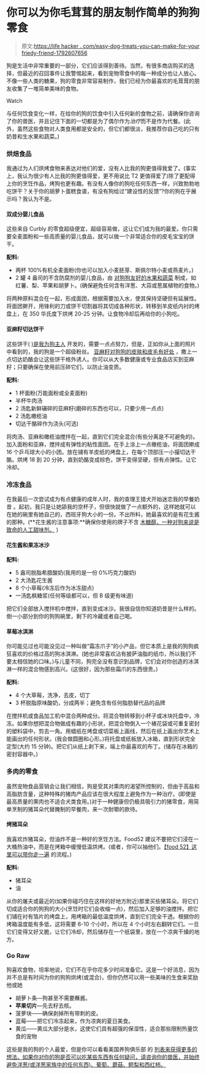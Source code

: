 # 你可以为你毛茸茸的朋友制作简单的狗狗零食

> 原文:[https://life hacker . com/easy-dog-treats-you-can-make-for-your friedy-friend-1792607656](https://lifehacker.com/easy-dog-treats-you-can-make-for-your-furry-friend-1792607656)

狗是生活中非常重要的一部分，它们应该得到善待。当然，有很多商店购买的选择，但最近的召回事件让我警惕起来，看到宠物零食中的每一种成分也让人放心。不像一些人类的糖果，狗的零食非常容易制作，我们已经为你最喜欢的毛茸茸的朋友收集了一堆简单美味的食物。

Watch

与任何饮食变化一样，在给你的狗的饮食中引入任何新的食物之前，请确保你咨询了你的兽医，并且记住下面的一切都是为了偶尔作为*治疗*而不是作为代餐。(此外，虽然这些食物对人类食用都是安全的，但它们都很淡，我推荐你自己吃的只有奶昔和生水果和蔬菜。)

### 烘焙食品

我通过为人们烘烤食物来表达对他们的爱，没有人比我的狗更值得我爱了。(事实上，我认为很少有人比我的狗更值得爱，更不用说比 T2 更值得爱了)除了更配得上你的烹饪作品，烤狗也更有趣。有没有人像你的狗吃任何东西一样，兴致勃勃地吃饼干？关于你的胡萝卜蛋糕食谱，有没有狗给过“建设性的反馈”?你的狗在乎展示吗？我认为不是。

#### 双成分婴儿食品

这些来自 Curbly 的零食超级便宜，超级容易做，这让它们成为我的最爱。你只需要全麦面粉和一些高质量的婴儿食品，就可以做一个非常适合你的皮毛宝宝的饼干。

**配料:**

*   两杯 100%有机全麦面粉(你也可以加入小麦胚芽、斯佩尔特小麦或燕麦片。)
*   2 罐 4 盎司的不含防腐剂的婴儿食品，由 [对狗狗友好的水果和蔬菜](http://www.akc.org/content/health/articles/fruits-vegetables-dogs-can-and-cant-eat/) 制成，如红薯、梨、苹果和胡萝卜。(确保避免任何含有洋葱、大蒜或葱属植物的食物。)

将两种原料混合在一起，形成面团，根据需要加入水，使其保持坚硬但有延展性。将面团擀开，用锋利的刀或饼干切割器将其切成各种形状，转移到羊皮纸内衬的烤盘上，在 350 华氏度下烘烤 20-25 分钟。让食物冷却后再给你的小狗吃。

#### 亚麻籽切达饼干

这些饼干( [)是我为狗主人](http://www.dogster.com/lifestyle/dog-treat-recipe-olive-oil-flax-seed-cheese-biscuits) 开发的，需要一点点努力，但是，正如你从上面的照片中看到的，我的狗是一个超级粉丝。 [亚麻籽对狗狗的皮肤和皮毛有好处](https://vcahospitals.com/know-your-pet/flax-seed-oil) ，撒上一点切达奶酪会让这些饼干格外诱人。你可以从大多数健康或专业食品店买到亚麻籽；只要确保在使用前压碎它们，以防止油变质。

**配料:**

*   1 杯面粉(万能面粉或全麦面粉)
*   半杯牛肉汤
*   2 汤匙新鲜碾碎的亚麻籽(磨碎的东西也可以，只要少用一点点)
*   2 汤匙橄榄油
*   切达干酪碎作为浇头(可选)

将肉汤、亚麻和橄榄油搅拌在一起，直到它们完全混合(有些分离是不可避免的)。加入面粉和亚麻，搅拌成有弹性的粘性面团。在手上涂上一点橄榄油，将面团擀成 16 个乒乓球大小的小团。放在铺有羊皮纸的烤盘上，在每个顶部压一小撮切达干酪。烘烤 18 到 20 分钟，直到奶酪变成棕色，饼干变得坚硬，但有点弹性。让它冷却。

### 冷冻食品

在我最后一次尝试成为有点健康的成年人时，我的查理王猎犬开始迷恋我的早餐奶昔 。起初，我只是让她舔我的空杯子，但很快就做了一点额外的，这样她就可以在她的碗里有她自己的，西班牙狗大小的一份。不出所料，她最喜欢的是有花生酱的那种。(**花生酱的注意事项:**确保你使用的牌子不含 [木糖醇，一种对狗来说是致命的人工甜味剂。](http://stories.barkpost.com/xylitol-peanut-butter/) )

#### 花生酱和果冻冰沙

**配料:**

*   5 盎司脱脂希腊酸奶(我用的是一份 0%巧克力酸奶)
*   2 大汤匙花生酱
*   8 个小草莓(冷冻后作为冰冻甜点)
*   一汤匙枫糖浆(任何等级都可以，但 B 级更有味道)

把它们全部放入搅拌机中搅拌，直到变成冰沙。我很自信你知道奶昔是什么样的。倒一小部分到你的狗狗碗里，剩下的冷藏或者自己喝。

#### 草莓冰淇淋

你可能见过也可能没见过一种叫做“霜冻爪子”的小产品，但它本质上是我的狗狗疯狂喜欢的价格过高的狗冰淇淋。(她也非常喜欢沾有披萨油脂的纸巾，所以我们不要太相信她的口味。)与儿童不同，狗完全没有意识到品牌，它们会对你创造的冰淇淋一样的混合物感到高兴。(这很好，因为那些霜爪的东西很贵。)

**配料:**

*   4 个大草莓，洗净，去皮，切丁
*   3 杯脱脂原味酸奶，分成两半；避免含有任何脂肪替代品的品牌

在搅拌机或食品加工机中混合两种成分。将混合物转移到小杯子或冰块托盘中，冷冻。如果你想把混合物做成有趣的小形状，把混合物倒入一个裱花袋或可重复密封的塑料袋中，剪去一角。用蜡纸在烤盘或切菜板上画线，然后在纸上画出你艺术上能画出的任何形状。(我会做圆圈和心形。)将托盘或纸板放入冰箱，直到形状完全定型(大约 15 分钟)。把它们从纸上剥下来，端上你最喜欢的布丁。(储存在冰箱的密封容器中。)

### 多肉的零食

虽然宠物食品营销会让我们相信，狗是受其对熏肉的渴望所控制的，但由于高盐和高脂肪含量，这种特殊的猪肉产品应该在很大程度上避免作为一种治疗。(即使是最高质量的熏肉也不适合犬类食用。)对于一种健康但仍极具吸引力的猪零食，用简单烹制的猪耳朵代替腌制的早餐肉，来一次耐嚼的款待。

#### 烤猪耳朵

我喜欢炸猪耳朵，但油炸不是一种好的烹饪方法。Food52 建议不要把它们浸在一大桶热油中，而是在烤箱中缓慢低温烘烤。(或者，你可以抽他们。[【food 52】这里可以带你走一遍](https://food52.com/recipes/67705-pig-s-ear-dog-treats) 的流程。)

**配料:**

*   猪耳朵
*   油

从你的屠夫或最近的(如果你碰巧住在这样的好地方附近)那里买些猪耳朵。将它们切成适合你的狗狗的大小(烹饪时它们会收缩一点)，然后加入足够的油搅拌。把它们铺在衬有箔片的烤盘上，用烤箱的最低温度烘烤，直到它们完全干透。根据你的烤箱温度能有多低，这将需要 6-10 个小时，所以在 4 个小时左右翻转它们。一旦它们变得又好又脆，让它们冷却，然后储存在一个纸袋里，放在一个凉爽干燥的地方。

### Go Raw

狗喜欢食物，坦率地说，它们不在乎你花多少时间准备它。这是一个好消息，因为并不总是有时间为你的狗狗烘烤(或混合)，但你仍然可以用一些美味的生食来奖励他或她

*   胡萝卜条—狗甚至不需要蘸酱。
*   **苹果切片**—先去籽去核。
*   菠萝块——确保剥掉所有带刺的皮。
*   蓝莓——把它们冷冻起来，作为凉爽的夏日美食。
*   黄瓜——黄瓜大部分是水，这使它们具有超强的保湿性，适合那些限制热量饮食的宠物

这些是我的狗的个人最爱，但是你可以看看美国养狗俱乐部 的 [列表来获得更多的想法。如果你对你的狗是否可以吃某些东西有任何疑问，请咨询你的兽医，并始终避免洋葱(或洋葱家族中的任何东西)、葡萄、蘑菇、鳄梨和西红柿。](http://www.akc.org/content/health/articles/fruits-vegetables-dogs-can-and-cant-eat/)